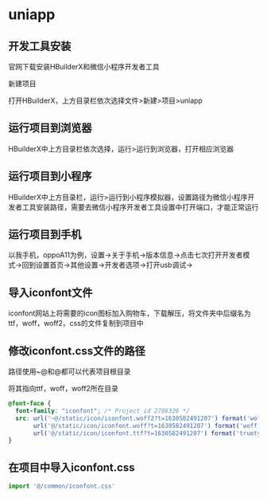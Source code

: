 # uniapp

## 开发工具安装

官网下载安装HBuilderX和微信小程序开发者工具

新建项目

打开HBuilderX，上方目录栏依次选择文件>新建>项目>uniapp

## 运行项目到浏览器

HBuilderX中上方目录栏依次选择，运行>运行到浏览器，打开相应浏览器

## 运行项目到小程序

HBuilderX中上方目录栏，运行>运行到小程序模拟器，设置路径为微信小程序开发者工具安装路径，需要去微信小程序开发者工具设置中打开端口，才能正常运行

## 运行项目到手机

以我手机，oppoA11为例，设置->关于手机->版本信息->点击七次打开开发者模式->回到设置首页->其他设置->开发者选项->打开usb调试->

## 导入iconfont文件

iconfont网站上将需要的icon图标加入购物车，下载解压，将文件夹中后缀名为ttf，woff，woff2，css的文件复制到项目中

## 修改iconfont.css文件的路径

路径使用~@和@都可以代表项目根目录

将其指向ttf，woff，woff2所在目录

```css
@font-face {
  font-family: "iconfont"; /* Project id 2786326 */
  src: url('~@/static/icon/iconfont.woff2?t=1630582491207') format('woff2'),
       url('@/static/icon/iconfont.woff?t=1630582491207') format('woff'),
       url('@/static/icon/iconfont.ttf?t=1630582491207') format('truetype');
}
```

## 在项目中导入iconfont.css

```js
import '@/common/iconfont.css'
```

